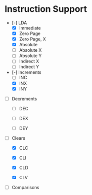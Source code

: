 # Instruction Support
- [-] LDA
    - [X] Immediate
    - [X] Zero Page
    - [X] Zero Page, X
    - [X] Absolute
    - [ ] Absolute X
    - [ ] Absolute Y
    - [ ] Indirect X
    - [ ] Indirect Y

- [-] Increments
    - [ ] INC
    - [X] INX
    - [X] INY

- [ ] Decrements
    - [ ] DEC
    - [ ] DEX
    - [ ] DEY


- [ ] Clears
    - [X] CLC
    - [X] CLI
    - [X] CLD
    - [X] CLV


- [ ] Comparisons
